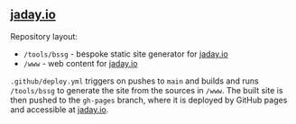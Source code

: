 ## [jaday.io](https://jaday.io)

Repository layout:
  - `/tools/bssg` - bespoke static site generator for [jaday.io](https://jaday.io)
  - `/www` - web content for [jaday.io](https://jaday.io)

`.github/deploy.yml` triggers on pushes to `main` and builds and runs `/tools/bssg` to generate the site from the sources in `/www`. The built site is then pushed to the `gh-pages` branch, where it is deployed by GitHub pages and accessible at [jaday.io](https://jaday.io).
